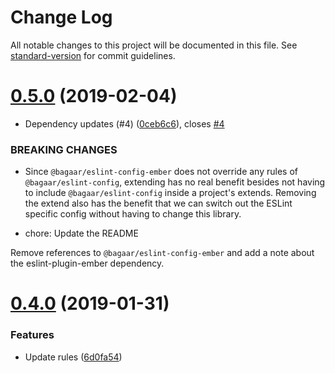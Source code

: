 # Change Log

All notable changes to this project will be documented in this file. See [standard-version](https://github.com/conventional-changelog/standard-version) for commit guidelines.

<a name="0.5.0"></a>
# [0.5.0](https://github.com/Bagaar/eslint-config-ember/compare/v0.4.0...v0.5.0) (2019-02-04)


* Dependency updates (#4) ([0ceb6c6](https://github.com/Bagaar/eslint-config-ember/commit/0ceb6c6)), closes [#4](https://github.com/Bagaar/eslint-config-ember/issues/4)


### BREAKING CHANGES

* Since `@bagaar/eslint-config-ember` does not override any rules of `@bagaar/eslint-config`, extending has no real benefit besides not having to include `@bagaar/eslint-config` inside a project's extends.
Removing the extend also has the benefit that we can switch out the ESLint specific config without having to change this library.

* chore: Update the README

Remove references to `@bagaar/eslint-config-ember` and add a note about the eslint-plugin-ember dependency.



<a name="0.4.0"></a>
# [0.4.0](https://github.com/Bagaar/eslint-config-ember/compare/v0.3.0...v0.4.0) (2019-01-31)


### Features

* Update rules ([6d0fa54](https://github.com/Bagaar/eslint-config-ember/commit/6d0fa54))
